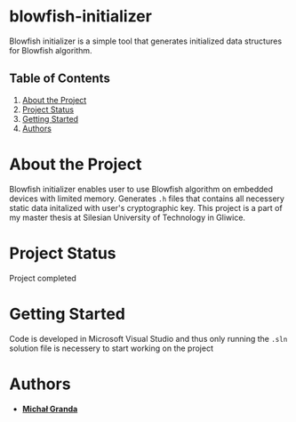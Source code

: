 # blowfish-initializer

Blowfish initializer is a simple tool that generates initialized data structures for Blowfish algorithm.

## Table of Contents
1. [About the Project](#about-the-project)
2. [Project Status](#project-status)
3. [Getting Started](#getting-started)
4. [Authors](#authors)

# About the Project

Blowfish initializer enables user to use Blowfish algorithm on embedded devices with limited memory. Generates `.h` files that contains all necessery static data initalized with user's cryptographic key. This project is a part of my master thesis at Silesian University of Technology in Gliwice.

# Project Status

Project completed

# Getting Started

Code is developed in Microsoft Visual Studio and thus only running the `.sln` solution file is necessery to start working on the project

# Authors

* **[Michał Granda](https://github.com/majcoch)**

